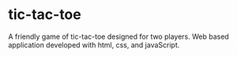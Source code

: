 # tic-tac-toe
A friendly game of tic-tac-toe designed for two players. 
Web based application developed with html, css, and javaScript. 
